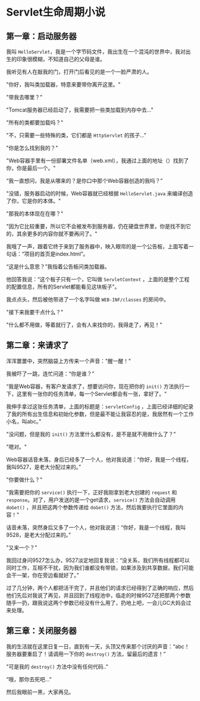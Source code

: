 # Servlet生命周期小说

## 第一章：启动服务器

我叫 `HelloServlet`，我是一个字节码文件，我出生在一个混沌的世界中，我对出生的印象很模糊，不知道自己的父母是谁。

我听见有人在敲我的门，打开门后看见的是一个一脸严肃的人。

"你好，我叫类加载器，特意来要带你离开这里。"

"带我去哪里？"

"Tomcat服务器已经启动了，我需要把一些类加载到内存中去..."

"所有的类都要加载吗？"

"不，只需要一些特殊的类，它们都是 `HttpServlet` 的孩子..."

"你是怎么找到我的？"

"Web容器手里有一份部署文件名单（web.xml），我通过上面的地址（<servlet-class>）找到了你，你是最后一个。"

“我一直想问，我是从哪来的？是你口中那个Web容器创造的我吗？”

"没错，服务器启动的时候，Web容器就已经根据 `HelloServlet.java` 来编译创造了你，它是你的本体。"

"那我的本体现在在哪？"

"因为它比较重要，所以它不会被发布到服务器，仍在硬盘世界里，你是找不到它的，其余更多的内容你就不要再问了。"

我哦了一声，跟着它终于来到了服务器中，映入眼帘的是一个公告板，上面写着一句话：“项目的首页是index.html”。

“这是什么意思？”我指着公告板问类加载器。

他回答我说：“这个板子只有一个，它叫做 `ServletContext` ，上面的是整个工程的配置信息，所有的Servlet都能看见这块板子"。

我点点头，然后被他带进了一个名字叫做 `WEB-INF/classes` 的房间中。

"接下来我要干点什么？"

"什么都不用做，等着就行了，会有人来找你的，我得走了，再见！"

## 第二章：来请求了

浑浑噩噩中，突然脑袋上方传来一个声音："醒一醒！"

我被吓了一跳，连忙问道：“你是谁？”

“我是Web容器，有客户发请求了，想要访问你，现在把你的 `init()` 方法执行一下，这里有一张你的任务清单，每一个Servlet都会有一张，拿好了。"

我伸手拿过这张任务清单，上面的标题是：`servletConfig` ，上面已经详细的纪录了我的所有出生信息和初始化参数，但是最不能让我容忍的是，我居然有一个工作小名，叫abc。”

"没问题，但是我的 `init()` 方法里什么都没有，是不是就不用做什么了？"

"嗯对。"

Web容器话音未落，身后已经多了一个人，他对我说道：“你好，我是一个线程，我叫9527，是老大分配过来的。”

"你要做什么？"

"我需要把你的 `service()` 执行一下，正好我刚拿到老大创建的 `request` 和 `response`。对了，用户发送的是一个get请求，`service()` 方法会自动调用 `doGet()` ，并且把这两个参数传递给 `doGet()` 方法，然后我要执行它里面的内容！"

话音未落，突然身后又多了一个人，他对我说道：“你好，我是一个线程，我叫9528，是老大分配过来的。”

"又来一个？"

我回过身问9527怎么办，9527淡定地回复我说：“没关系，我们所有线程都可以同时工作，互相不干扰，因为我们谁都没有带锁，如果涉及到共享数据，我们可能会干一架，你在旁边看就好了。”

过了几分钟，两个人都把活干完了，并且他们的请求已经得到了正确的响应，然后他们先后对我说了再见，并且回到了线程池中，临走的时候9527还把那两个参数随手一扔，跟我说这两个参数已经没有什么用了，扔地上吧，一会儿GC大妈会过来处理。

## 第三章：关闭服务器

我的生活就在这里日复一日，直到有一天，头顶又传来那个讨厌的声音：“abc！服务器要重启了！请调用一下你的 `destroy()` 方法，留最后的遗言！”

"可是我的 `destroy()` 方法中没有任何代码.."

“哦，那你去死吧...”

然后我眼前一黑，大家再见。